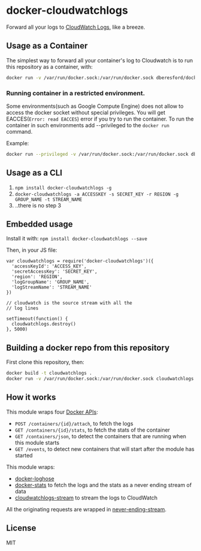 # docker-cloudwatchlogs

Forward all your logs to [CloudWatch Logs](http://docs.aws.amazon.com/AmazonCloudWatch/latest/DeveloperGuide/WhatIsCloudWatchLogs.html), like a breeze.

## Usage as a Container

The simplest way to forward all your container's log to Cloudwatch is to
run this repository as a container, with:

```sh
docker run -v /var/run/docker.sock:/var/run/docker.sock dberesford/docker-cloudwatchlogs -a ACCESSKEY -s SECRET_KEY -r REGION -g GROUP_NAME -t STREAM_NAME
```

### Running container in a restricted environment.
Some environments(such as Google Compute Engine) does not allow to access the docker socket without special privileges. You will get EACCES(`Error: read EACCES`) error if you try to run the container.
To run the container in such environments add --privileged to the `docker run` command. 

Example:
```sh
docker run --privileged -v /var/run/docker.sock:/var/run/docker.sock dberesford/docker-cloudwatchlogs -a ACCESSKEY -s SECRET_KEY -r REGION -g GROUP_NAME -t STREAM_NAME
```

## Usage as a CLI

1. `npm install docker-cloudwatchlogs -g`
2. `docker-cloudwatchlogs -a ACCESSKEY -s SECRET_KEY -r REGION -g GROUP_NAME -t STREAM_NAME`
3. ..there is no step 3


## Embedded usage

Install it with: `npm install docker-cloudwatchlogs --save`

Then, in your JS file:

```
var cloudwatchlogs = require('docker-cloudwatchlogs')({
  'accessKeyId': 'ACCESS_KEY',
  'secretAccessKey': 'SECRET_KEY',
  'region': 'REGION',
  'logGroupName': 'GROUP_NAME',
  'logStreamName': 'STREAM_NAME'
})

// cloudwatch is the source stream with all the
// log lines

setTimeout(function() {
  cloudwatchlogs.destroy()
}, 5000)
```

## Building a docker repo from this repository

First clone this repository, then:

```bash
docker build -t cloudwatchlogs .
docker run -v /var/run/docker.sock:/var/run/docker.sock cloudwatchlogs -a ACCESSKEY -s SECRET_KEY -r REGION -g GROUP_NAME -t STREAM_NAME
```

## How it works

This module wraps four [Docker APIs](https://docs.docker.com/reference/api/docker_remote_api_v1.17/):

* `POST /containers/{id}/attach`, to fetch the logs
* `GET /containers/{id}/stats`, to fetch the stats of the container
* `GET /containers/json`, to detect the containers that are running when
  this module starts
* `GET /events`, to detect new containers that will start after the
  module has started

This module wraps:

* [docker-loghose](https://github.com/mcollina/docker-loghose) 
* [docker-stats](https://github.com/pelger/docker-stats) to fetch the logs and the stats as a never ending stream of data
* [cloudwatchlogs-stream](https://github.com/nearform/cloudwatchlogs-stream) to stream the logs to CloudWatch

All the originating requests are wrapped in [never-ending-stream](https://github.com/mcollina/never-ending-stream).

## License

MIT
